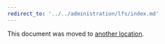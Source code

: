 ```yaml
---
redirect_to: '../../administration/lfs/index.md'
---
```


This document was moved to [another location](../../administration/lfs/index.md).
